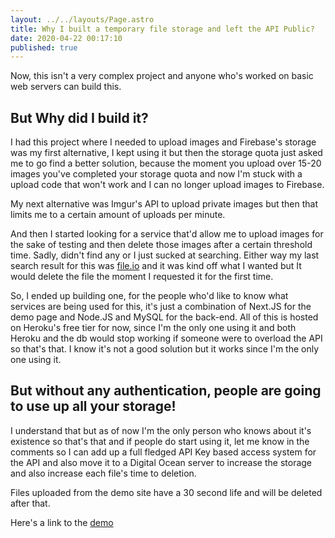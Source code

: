 ```yaml
---
layout: ../../layouts/Page.astro
title: Why I built a temporary file storage and left the API Public?
date: 2020-04-22 00:17:10
published: true
---
```


Now, this isn't a very complex project and anyone who's worked on basic web servers can build this.

## But Why did I build it?

I had this project where I needed to upload images and Firebase's storage was my first alternative, I kept using it but then the storage quota just asked me to go find a better solution, because the moment you upload over 15-20 images you've completed your storage quota and now I'm stuck with a upload code that won't work and I can no longer upload images to Firebase.

My next alternative was Imgur's API to upload private images but then that limits me to a certain amount of uploads per minute.

And then I started looking for a service that'd allow me to upload images for the sake of testing and then delete those images after a certain threshold time. Sadly, didn't find any or I just sucked at searching. Either way my last search result for this was [file.io](https://file.io) and it was kind off what I wanted but It would delete the file the moment I requested it for the first time.

So, I ended up building one, for the people who'd like to know what services are being used for this, it's just a combination of Next.JS for the demo page and Node.JS and MySQL for the back-end. All of this is hosted on Heroku's free tier for now, since I'm the only one using it and both Heroku and the db would stop working if someone were to overload the API so that's that. I know it's not a good solution but it works since I'm the only one using it.

## But without any authentication, people are going to use up all your storage!

I understand that but as of now I'm the only person who knows about it's existence so that's that and if people do start using it, let me know in the comments so I can add up a full fledged API Key based access system for the API and also move it to a Digital Ocean server to increase the storage and also increase each file's time to deletion.

Files uploaded from the demo site have a 30 second life and will be deleted after that.

Here's a link to the [demo](https://tempx.barelyhuman.dev/)
